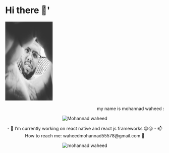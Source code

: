 # Hi there 👋'
<div ><img src="https://github.com/mohannadprogrammer/mohannadprogrammer/blob/master/fuj.jpg" width="150px" height ="250px"/></div>
<p align="right"> my name is mohannad waheed :</p>


<p align="center"> <img src="https://komarev.com/ghpvc/?username=mohannadprogrammer" alt="Mohannad waheed" /> </p>
<p align="center">
- 🔭 I’m currently working on react native and react js frameworks 😍😘
- 📫 How to reach me: waheedmohannad55578@gmail.com 👾
 </p>
 <p align="center">
 <img src="https://github-readme-stats.vercel.app/api?username=mohannadprogrammer&show_icons=true" alt="mohannad waheed " /> 
</p> 
